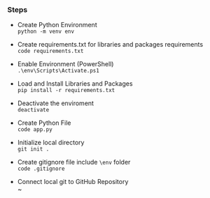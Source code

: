 ### Steps
- Create Python Environment <br>
`python -m venv env`

- Create requirements.txt for libraries and packages requirements <br>
`code requirements.txt`

- Enable Environment (PowerShell) <br>
`.\env\Scripts\Activate.ps1`

- Load and Install Libraries and Packages <br>
`pip install -r requirements.txt`

- Deactivate the enviroment <br>
`deactivate`

- Create Python File <br>
`code app.py`

- Initialize local directory <br>
`git init .`

- Create gitignore file include `\env` folder <br>
`code .gitignore`

- Connect local git to GitHub Repository <br>
~